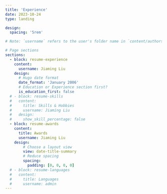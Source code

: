 ```yaml
---
title: 'Experience'
date: 2023-10-24
type: landing

design:
  spacing: '5rem'

# Note: `username` refers to the user's folder name in `content/authors/`

# Page sections
sections:
  - block: resume-experience
    content:
      username: Jiaming Liu
    design:
      # Hugo date format
      date_format: 'January 2006'
      # Education or Experience section first?
      is_education_first: false
  # - block: resume-skills
  #   content:
  #     title: Skills & Hobbies
  #     username: Jiaming Liu
  #   design:
  #     show_skill_percentage: false
  - block: resume-awards
    content:
      title: Awards
      username: Jiaming Liu
    design:
        # Choose a layout view
        view: date-title-summary
        # Reduce spacing
        spacing:
          padding: [0, 0, 0, 0]
  # - block: resume-languages
  #   content:
  #     title: Languages
  #     username: admin
---
```

